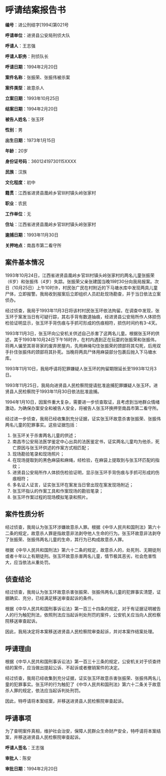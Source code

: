 # 呼请结案报告书

**编号**：进公刑结字[1994]第021号

**呼请单位**：进贤县公安局刑侦大队

**呼请人**：王志强

**呼请人职务**：刑侦队长

**呼请日期**：1994年2月20日

**案件名称**：张振荣、张振伟被杀案

**案件类型**：故意杀人

**立案日期**：1993年10月25日

**结案日期**：1994年2月20日

**被告人姓名**：张玉环

**性别**：男

**出生日期**：1973年1月15日

**年龄**：20岁

**身份证号码**：36012419730115XXXX

**民族**：汉族

**文化程度**：初中

**籍贯**：江西省进贤县凰岭乡官圳村镇头岭张家村

**职业**：农民

**工作单位**：无

**住址**：江西省进贤县凰岭乡官圳村镇头岭张家村

**逾捕日期**：1993年11月30日

**关押地点**：南昌市第二看守所

## 案件基本情况

1993年10月24日，江西省进贤县凰岭乡官圳村镇头岭张家村的两名儿童张振荣（6岁）和张振伟（4岁）失踪。张振荣父亲张建国当晚19时30分向我局报案。次日（10月25日）上午10时许，村民张广民在村附近的下马塘水库中发现两具儿童尸体，立即报警。我局收到报案后立即组织人员赶赴现场勘查，并于当日依法立案侦办。

经过侦查，我局于1993年11月3日将该村村民张玉环依法拘留。在调查中发现，张玉环于案发当日有可疑行踪，其右手背有数道抽痕，经进贤县公安局所作人体损伤检验证明显示，张玉环手背伤痕与手抓可形成的伤痕相符，损伤时间约有3-4天。

1993年11月3日，张玉环向公安机关供述自己杀害了这两名儿童。根据张玉环的供述，其于1993年10月24日下午16时许，在村内遇到正在玩耍的张振荣和张振伟，将两人骗至其哥哥家的废弃房屋内，先用麻绳勾住张振荣的颈部将其勾死，后用双手扑住张振伟的颈部将其扑死。当晚将两具尸体用麻袋部分包裹后抛入下马塘水库。

1993年11月10日，我局呼请将犯罪嫌疑人张玉环的拘留期限延长至1993年12月3日。

1993年11月25日，我局向进贤县人民检察院提请批准逾捕犯罪嫌疑人张玉环。进贤县人民检察院于1993年11月30日依法批准逾捕。

1994年1月10日，因案件重大复杂，需要进一步侦查取证，且考虑到当地群众情绪激动，为确保办案安全和被告人安全，将被告人张玉环换押至南昌市第二看守所。

经过进一步侦查，我局已经收集到充分证据，证实张玉环故意杀害张振荣、张振伟两名儿童的犯罪事实。这些证据包括：

1. 张玉环关于杀害两名儿童的供述；
2. 南昌市公安局法医学鉴定中心出具的法医鉴定书，证实两名儿童均为他杀，死亡原因与张玉环供述的作案方式相匹配；
3. 现场勘验笔录和现场照片；
4. 在现场提取到的黑色麻袋和麻绳，经检验，在麻袋上提取到与张玉环匹配的指纹；
5. 进贤县公安局所作人体损伤检验证明，显示张玉环手背伤痕与手抓可形成的伤痕相符；
6. 多名证人证言，证实张玉环在案发当日曾出现在案发现场附近；
7. 张玉环指认的作案工具和作案现场的勘验笔录；
8. 张玉环作案过程的现场模拟笔录和照片。

## 案件性质分析

经过侦查，我局认为张玉环涉嫌故意杀人罪。根据《中华人民共和国刑法》第六十二条的规定，故意杀人罪是指故意非法剥夺他人生命的行为。张玉环故意非法剥夺了张振荣、张振伟两名儿童的生命，其行为已构成故意杀人罪。

根据《中华人民共和国刑法》第六十二条的规定，故意杀人的，处死刑、无期徒刑或者十年以上有期徒刑。张玉环故意杀害两名儿童，情节极其恶劣，社会危害性大，应当依法从重处罚。

## 侦查结论

经过侦查，我局认为张玉环故意杀害张振荣、张振伟两名儿童的犯罪事实清楚，证据确实、充分，已经满足移送审查起诉的条件。

根据《中华人民共和国刑事诉讼法》第一百三十四条的规定，对于有证据证明被告人的行为触犯刑法，依照刑法应当起诉判处刑罚的案件，公安机关应当向人民检察院移送审查起诉。

因此，我局决定将本案移送进贤县人民检察院审查起诉，并对本案作结案处理。

## 呼请理由

根据《中华人民共和国刑事诉讼法》第一百三十三条的规定，公安机关对于侦查终结的案件，应当做出提起公诉、不起诉或者撤销案件的决定。

经过侦查，我局已经收集到充分证据，证实张玉环故意杀害张振荣、张振伟两名儿童的犯罪事实。张玉环的行为触犯了《中华人民共和国刑法》第六十二条关于故意杀人罪的规定，依法应当起诉判处刑罚。

因此，特呼请将本案结案，并移送进贤县人民检察院审查起诉。

## 呼请事项

为了查明案件真相，维护社会治安，保障人民群众生命财产安全，特呼请将本案结案，并移送进贤县人民检察院审查起诉。

**呼请人签名**：王志强

**审批人**：陈安

**审批日期**：1994年2月20日